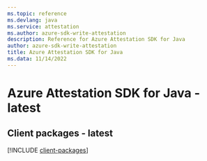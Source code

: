 ```yaml
---
ms.topic: reference
ms.devlang: java
ms.service: attestation
ms.author: azure-sdk-write-attestation
description: Reference for Azure Attestation SDK for Java
author: azure-sdk-write-attestation
title: Azure Attestation SDK for Java
ms.data: 11/14/2022
---
```

# Azure Attestation SDK for Java - latest

## Client packages - latest
[!INCLUDE [client-packages](attestation-client-index.md)]